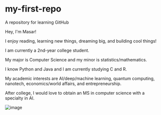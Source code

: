 # my-first-repo
A repository for learning GitHub

Hey, I'm Masar!

I enjoy reading, learning new things, dreaming big, and building cool things!                

I am currently a 2nd-year college student. 

My major is Computer Science and my minor is statistics/mathematics.

I know Python and Java and I am currently studying C and R. 

My academic interests are AI/deep/machine learning, quantum computing, nanotech, economics/world affairs, and entrepreneurship. 

After college, I would love to obtain an MS in computer science with a specialty in AI. 

![image](https://github.com/masarcode/my-first-repo/assets/30059516/a34bdcb4-675a-491b-a750-9b892b9600d8)

